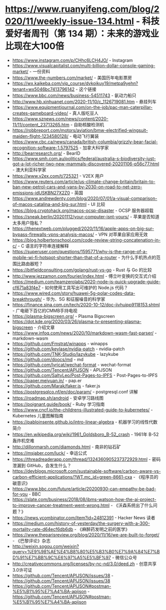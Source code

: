 # https://www.ruanyifeng.com/blog/2020/11/weekly-issue-134.html - 科技爱好者周刊（第 134 期）：未来的游戏业比现在大100倍

- https://www.instagram.com/p/CHhc6LCH4JO/ - Instagram
- https://www.visualcapitalist.com/multi-billion-dollar-console-gaming-market/ - 一份资料
- https://www.the-numbers.com/market/ - 美国历年电影票房
- https://wx.kaikeba.com/vip_course/dvkoikuy19/metpa9yehn?tenant=wx5046bc7413796142 - 这个链接
- https://www.bbc.com/news/business-54511743 - 氨动力船只
- http://www.hb.xinhuanet.com/2020-11/10/c_1126719081.htm - 悬挂列车
- https://www.equipmentjournal.com/on-the-job/pac-man-caterpillar-creates-gameboard-video/ - 真人版吃豆人
- https://www.sznews.com/news/content/2020-11/11/content_23713265.htm - 自助核酸检测机
- https://robbreport.com/motors/aviation/bmw-electrified-wingsuit-maiden-flight-1234580128/ - 电动飞行翼装
- https://www.cbc.ca/news/canada/british-columbia/grizzly-bear-facial-recognition-software-1.5797525 - 加拿大科学家
- http://bearresearch.org/ - BearID
- https://www.smh.com.au/politics/federal/australia-s-biodiversity-just-got-a-lot-richer-two-new-mammals-discovered-20201106-p56c77.html - 澳大利亚科学家
- https://www.v2ex.com/t/725321 - V2EX 用户
- https://www.reuters.com/article/us-climate-change-britain/britain-to-ban-new-petrol-cars-and-vans-by-2030-on-road-to-net-zero-emissions-idUSKBN27X2Z0 - 英国
- https://www.andrewdenty.com/blog/2020/07/01/a-visual-comparison-of-macos-catalina-and-big-sur.html - UI 比较
- https://blog.cryptohack.org/macos-ocsp-disaster - OCSP 服务器超载
- https://sneak.berlin/20201112/your-computer-isnt-yours/ - 苹果是否知道太多用户隐私？
- https://thenextweb.com/plugged/2020/11/16/apple-apps-on-big-sur-bypass-firewalls-vpns-analysis-macos/ - VPN 对苹果自家应用无效
- https://blog.holbertonschool.com/code-review-string-concatenation-in-c/ - C 语言的字符串连接解释
- https://superuser.com/questions/1595771/why-is-the-range-of-a-mobile-wi-fi-hotspot-shorter-than-that-of-a-router - 为什么手机热点的范围比路由器短？
- https://bitfieldconsulting.com/golang/rust-vs-go - Rust 与 Go 的比较
- http://www.jezzamon.com/fourier/index.html - 傅立叶变换的交互式介绍
- https://medium.com/teamzerolabs/2020-node-js-quick-upgrade-guide-cf671a83f4e7 - 如何使用工具写出可维护的 Node.js 代码？
- https://www.wired.com/story/huawei-5g-polar-codes-data-breakthrough/ - 华为、5G 和征服噪音的科学家
- https://finance.sina.com.cn/tech/2020-10-12/doc-iivhuipp9118153.shtml - 广电砸下百亿的CMMB手持电视
- https://plasma-bigscreen.org/ - Plasma Bigscreen
- https://dot.kde.org/2020/03/26/plasma-tv-presenting-plasma-bigscreen - 介绍文章
- https://www.infoq.com/news/2020/10/markdown-wasm-fast-parser/ - markdown-wasm
- https://github.com/Fmstrat/winapps - winapps
- https://github.com/keylase/nvidia-patch - nvidia-patch
- https://github.com/TNK-Studio/lazykube - lazykube
- https://github.com/doocs/md - md
- https://github.com/lyricat/wechat-format - wechat-format
- https://github.com/Tencent/APIJSON - APIJSON
- https://github.com/SaltyLeo/Post-Pages-to-IPFS - Post-Pages-to-IPFS
- https://paper.meiyuan.in/ - pap.er
- https://github.com/Marak/faker.js - faker.js
- https://postgresqlco.nf/en/doc/param/ - postgresql.conf 详解
- https://roadmap.sh/android - 安卓学习路线图
- https://poignant.guide/book/ - Ruby 学习指南
- https://www.cncf.io/the-childrens-illustrated-guide-to-kubernetes/ - Kubernetes 儿童图解指南
- https://pabloinsente.github.io/intro-linear-algebra - 机器学习的线性代数简介
- https://en.wikipedia.org/wiki/1961_Goldsboro_B-52_crash - 1961年 B-52 轰炸机空难
- http://dillonmarsh.com/diamonds.html - 南非的钻石矿
- https://msjaber.com/luck/ - 幸运公式
- https://threadreaderapp.com/thread/1324360905237372929.html - 密码泄漏到 GitHub，会发生什么？
- https://devblogs.microsoft.com/sustainable-software/carbon-aware-vs-carbon-efficient-applications/?WT.mc_id=green-8661-cxa - 《程序员的碳意识》
- https://www.bbc.com/future/article/20200930-can-empathy-be-bad-for-you - BBC
- https://slate.com/business/2018/08/ibms-watson-how-the-ai-project-to-improve-cancer-treatment-went-wrong.html - 《沃森系统出了什么问题？》
- https://news.ycombinator.com/item?id=24812391 - Hacker News 读者
- https://medium.com/history-of-yesterday/the-surgery-with-a-300-mortality-rate-d64ecf6db6db - 《麻醉药发明之前的医学》
- https://www.theparisreview.org/blog/2020/11/16/we-are-built-to-forget/ - 《巴黎评论》杂志
- http://weixin.sogou.com/weixin?query=%E9%98%AE%E4%B8%80%E5%B3%B0%E7%9A%84%E7%BD%91%E7%BB%9C%E6%97%A5%E5%BF%97 - 微信公众号
- http://creativecommons.org/licenses/by-nc-nd/3.0/deed.zh - 创意共享3.0许可证
- https://github.com/Tencent/APIJSON/issues/38 - https://github.com/Tencent/APIJSON/issues/38
- https://github.com/Tencent/APIJSON#postman-%E5%B1%95%E7%A4%BA-apijson - https://github.com/Tencent/APIJSON#postman-%E5%B1%95%E7%A4%BA-apijson